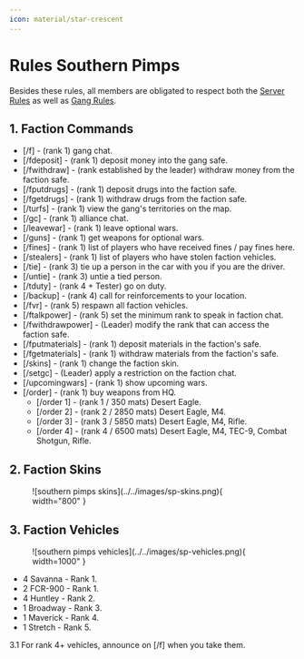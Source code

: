 ```yaml
---
icon: material/star-crescent
---
```


# Rules Southern Pimps

Besides these rules, all members are obligated to respect both the [Server Rules](../..) as well as [Gang Rules](../gang-rules.md).

## 1. Faction Commands

- <span style="color:var(--pink);">[/f]</span> - (rank 1) gang chat.
- <span style="color:var(--pink);">[/fdeposit]</span> - (rank 1) deposit money into the gang safe.
- <span style="color:var(--pink);">[/fwithdraw]</span> - (rank established by the leader) withdraw money from the faction safe.
- <span style="color:var(--pink);">[/fputdrugs]</span> - (rank 1) deposit drugs into the faction safe.
- <span style="color:var(--pink);">[/fgetdrugs]</span> - (rank 1) withdraw drugs from the faction safe.
- <span style="color:var(--pink);">[/turfs]</span> - (rank 1) view the gang's territories on the map.
- <span style="color:var(--pink);">[/gc]</span> - (rank 1) alliance chat.
- <span style="color:var(--pink);">[/leavewar]</span> - (rank 1) leave optional wars.
- <span style="color:var(--pink);">[/guns]</span> - (rank 1) get weapons for optional wars.
- <span style="color:var(--pink);">[/fines]</span> - (rank 1) list of players who have received fines / pay fines here.
- <span style="color:var(--pink);">[/stealers]</span> - (rank 1) list of players who have stolen faction vehicles.
- <span style="color:var(--pink);">[/tie]</span> - (rank 3) tie up a person in the car with you if you are the driver.
- <span style="color:var(--pink);">[/untie]</span> - (rank 3) untie a tied person.
- <span style="color:var(--pink);">[/tduty]</span> - (rank 4 + Tester) go on duty.
- <span style="color:var(--pink);">[/backup]</span> - (rank 4) call for reinforcements to your location.
- <span style="color:var(--pink);">[/fvr]</span> - (rank 5) respawn all faction vehicles.
- <span style="color:var(--pink);">[/ftalkpower]</span> - (rank 5) set the minimum rank to speak in faction chat.
- <span style="color:var(--pink);">[/fwithdrawpower]</span> - (Leader) modify the rank that can access the faction safe.
- <span style="color:var(--pink);">[/fputmaterials]</span> - (rank 1) deposit materials in the faction's safe.
- <span style="color:var(--pink);">[/fgetmaterials]</span> - (rank 1) withdraw materials from the faction's safe.
- <span style="color:var(--pink);">[/skins]</span> - (rank 1) change the faction skin.
- <span style="color:var(--pink);">[/setgc]</span> - (Leader) apply a restriction on the faction chat.
- <span style="color:var(--pink);">[/upcomingwars]</span> - (rank 1) show upcoming wars.
- <span style="color:var(--pink);">[/order]</span> - (rank 1) buy weapons from HQ.
    - <span style="color:var(--pink);">[/order 1]</span> - (rank 1 / 350 mats) Desert Eagle.
    - <span style="color:var(--pink);">[/order 2]</span> - (rank 2 / 2850 mats) Desert Eagle, M4.
    - <span style="color:var(--pink);">[/order 3]</span> - (rank 3 / 5850 mats) Desert Eagle, M4, Rifle.
    - <span style="color:var(--pink);">[/order 4]</span> - (rank 4 / 6500 mats) Desert Eagle, M4, TEC-9, Combat Shotgun, Rifle.

## 2. Faction Skins

<figure markdown="span">
    ![southern pimps skins](../../images/sp-skins.png){ width="800" }
</figure>

## 3. Faction Vehicles

<figure markdown="span">
    ![southern pimps vehicles](../../images/sp-vehicles.png){ width=1000" }
</figure>

- 4 Savanna - Rank 1.
- 2 FCR-900 - Rank 1.
- 4 Huntley - Rank 2.
- 1 Broadway - Rank 3.
- 1 Maverick - Rank 4.
- 1 Stretch - Rank 5.

<span style="color:var(--pink);">3.1</span> For rank 4+ vehicles, announce on [<span style="color:var(--pink);">/f</span>] when you take them.